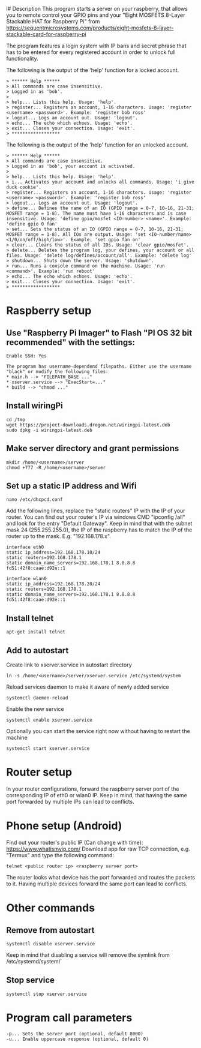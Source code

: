 l# Description
This program starts a server on your raspberry, that allows you to remote control your GPIO pins and your "Eight MOSFETS 8-Layer Stackable HAT for Raspberry Pi" from https://sequentmicrosystems.com/products/eight-mosfets-8-layer-stackable-card-for-raspberry-pi

The program features a login system with IP bans and secret phrase that has to be entered for every registered account in order to unlock full functionality.

The following is the output of the 'help' function for a locked account.
```
> ****** Help ******
> All commands are case insensitive.
> Logged in as 'bob'.
>
> help... Lists this help. Usage: 'help'.
> register... Registers an account, 1-16 characters. Usage: 'register <username> <password>'. Example: 'register bob ross'
> logout... Logs an account out. Usage: 'logout'.
> echo... The echo which echoes. Usage: 'echo'.
> exit... Closes your connection. Usage: 'exit'.
> ******************
```

The following is the output of the 'help' function for an unlocked account.
```
> ****** Help ******
> All commands are case insensitive.
> Logged in as 'bob', your account is activated.
>
> help... Lists this help. Usage: 'help'.
> i... Activates your account and unlocks all commands. Usage: 'i give duck cookie'.
> register... Registers an account, 1-16 characters. Usage: 'register <username> <password>'. Example: 'register bob ross'
> logout... Logs an account out. Usage: 'logout'.
> define... Defines the name of an IO (GPIO range = 0-7, 10-16, 21-31; MOSFET range = 1-8). The name must have 1-16 characters and is case insensitive. Usage: 'define gpio/mosfet <IO-number> <name>'. Example: 'define gpio 0 fan'
> set... Sets the status of an IO (GPIO range = 0-7, 10-16, 21-31; MOSFET range = 1-8). All IOs are output. Usage: 'set <IO-number/name> <1/0/on/off/high/low>'. Example: 'set gpio fan on'
> clear... Clears the status of all IOs. Usage: 'clear gpio/mosfet'.
> delete... Deletes the program log, your defines, your account or all files. Usage: 'delete log/defines/account/all'. Example: 'delete log'
> shutdown... Shuts down the server. Usage: 'shutdown'.
> run... Runs a console command on the machine. Usage: 'run <command>'. Example: 'run reboot'
> echo... The echo which echoes. Usage: 'echo'.
> exit... Closes your connection. Usage: 'exit'.
> ******************
```

# Raspberry setup
## Use "Raspberry Pi Imager" to Flash "PI OS 32 bit recommended" with the settings:
```
Enable SSH: Yes

The program has username-dependend filepaths. Either use the username "black" or modify the following files:
* main.h --> "FILEPATH_BASE ..."
* xserver.service --> "ExecStart=..."
* build --> "chmod ..."
```

## Install wiringPi
```
cd /tmp
wget https://project-downloads.drogon.net/wiringpi-latest.deb
sudo dpkg -i wiringpi-latest.deb
```

## Make server directory and grant permissions
```
mkdir /home/<username>/server
chmod +777 -R /home/<username>/server
```

## Set up a static IP address and Wifi
```
nano /etc/dhcpcd.conf
```

Add the following lines, replace the "static routers" IP with the IP of your router.
You can find out your router's IP via windows CMD "ipconfig /all" and look for the entry "Default Gateway".
Keep in mind that with the subnet mask 24 (255.255.255.0), the IP of the raspberry has to match the IP of the router up to the mask. E.g. "192.168.178.x".
```
interface eth0
static ip_address=192.168.178.10/24
static routers=192.168.178.1
static domain_name_servers=192.168.178.1 8.8.8.8 fd51:42f8:caae:d92e::1

interface wlan0
static ip_address=192.168.178.20/24
static routers=192.168.178.1
static domain_name_servers=192.168.178.1 8.8.8.8 fd51:42f8:caae:d92e::1
```

## Install telnet
```
apt-get install telnet
```

## Add to autostart
Create link to xserver.service in autostart directory
```
ln -s /home/<username>/server/xserver.service /etc/systemd/system
```

Reload services daemon to make it aware of newly added service
```
systemctl daemon-reload
```

Enable the new service
```
systemctl enable xserver.service
```

Optionally you can start the service right now without having to restart the machine
```
systemctl start xserver.service
```

# Router setup
In your router configurations, forward the raspberry server port of the corresponding IP of eth0 or wlan0 IP.
Keep in mind, that having the same port forwarded by multiple IPs can lead to conflicts.

# Phone setup (Android)
Find out your router's public IP (Can change with time): https://www.whatismyip.com/
Download app for raw TCP connection, e.g. "Termux" and type the following command:
```
telnet <public router ip> <raspberry server port>
```

The router looks what device has the port <raspberry server port> forwarded and routes the packets to it. Having multiple devices forward the same port can lead to conflicts.

# Other commands
## Remove from autostart
```
systemctl disable xserver.service
```
Keep in mind that disabling a service will remove the symlink from /etc/systemd/system/

## Stop service
```
systemctl stop xserver.service
```

# Program call parameters
```
-p... Sets the server port (optional, default 8000)
-u... Enable uppercase response (optional, default 0)
```